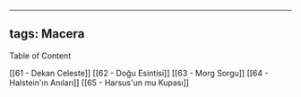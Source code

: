---
  tags: Macera
  ---
  
  Table of Content
  
  [[61 - Dekan Celeste]]
  [[62 - Doğu Esintisi]]
  [[63 - Morg Sorgu]]
  [[64 - Halstein'ın Anıları]]
  [[65 - Harsus'un mu Kupası]]